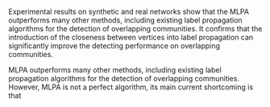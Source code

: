 Experimental results on synthetic and real 
networks show that the MLPA outperforms many other 
methods, including existing label propagation algorithms for 
the detection of overlapping communities. It confirms that 
the introduction of the closeness between vertices into label 
propagation can significantly improve the detecting 
performance on overlapping communities.

MLPA outperforms many other methods, including existing label propagation algorithms for the detection of overlapping communities. However, MLPA is not a perfect algorithm, its main current shortcoming is that 